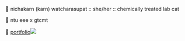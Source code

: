 
🌈 nichakarn (karn) watcharasupat :: she/her :: chemically treated lab cat

🏫 ntu eee x gtcmt 

🔗 [portfolio](https://karn-watcharasupat.herokuapp.com/)![](https://hit.yhype.me/github/profile?user_id=43736781)
